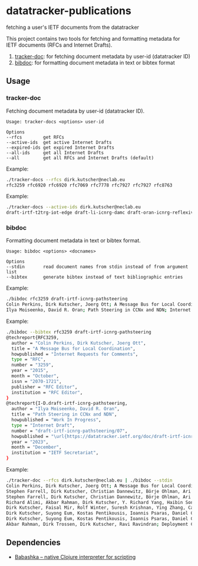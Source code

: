 # datatracker-publications
fetching a user's IETF documents from the datatracker

This project contains two tools for fetching and formatting metadata
for IETF documents (RFCs and Internet Drafts).

1. [tracker-doc](tracker-doc): for fetching document metadata by user-id (datatracker ID)
2. [bibdoc](bibdoc): for formatting document metadata in text or bibtex format


## Usage

### tracker-doc
Fetching document metadata by user-id (datatracker ID).

    Usage: tracker-docs <options> user-id
	
	Options
	--rfcs        get RFCs
    --active-ids  get active Internet Drafts
    --expired-ids get expired Internet Drafts
    --all-ids     get all Internet Drafts
    --all         get all RFCs and Internet Drafts (default)

Example:
``` bash
./tracker-docs --rfcs dirk.kutscher@neclab.eu 
rfc3259 rfc6920 rfc6920 rfc7069 rfc7778 rfc7927 rfc7927 rfc8763
```

Example:
``` bash
./tracker-docs --active-ids dirk.kutscher@neclab.eu 
draft-irtf-t2trg-iot-edge draft-li-icnrg-damc draft-oran-icnrg-reflexive-forwarding draft-irtf-coinrg-dir draft-fmbk-icnrg-metaverse
```

### bibdoc
Formatting document metadata in text or bibtex format.

    Usage: bibdoc <options> <docnames>
    
	Options
	--stdin       read document names from stdin instead of from argument list
	--bibtex      generate bibtex instead of text bibliographic entries
	
Example:
``` bash
./bibdoc rfc3259 draft-irtf-icnrg-pathsteering
Colin Perkins, Dirk Kutscher, Joerg Ott; A Message Bus for Local Coordination; RFC3259; October 2015; https://datatracker.ietf.org/doc/rfc3259/
Ilya Moiseenko, David R. Oran; Path Steering in CCNx and NDN; Internet Draft draft-irtf-icnrg-pathsteering (Work in Progress); December 2023; https://datatracker.ietf.org/doc/draft-irtf-icnrg-pathsteering/07/
```

Example:
``` bash
./bibdoc --bibtex rfc3259 draft-irtf-icnrg-pathsteering
@techreport{RFC3259,
  author = "Colin Perkins, Dirk Kutscher, Joerg Ott",
  title = "A Message Bus for Local Coordination",
  howpublished = "Internet Requests for Comments",
  type = "RFC",
  number = "3259",
  year = "2015",
  month = "October",
  issn = "2070-1721",
  publisher = "RFC Editor",
  institution = "RFC Editor",
}
@techreport{I-D.draft-irtf-icnrg-pathsteering,
  author = "Ilya Moiseenko, David R. Oran",
  title = "Path Steering in CCNx and NDN",
  howpublished = "Work In Progress",
  type = "Internet Draft",
  number = "draft-irtf-icnrg-pathsteering/07",
  howpublished = "\url{https://datatracker.ietf.org/doc/draft-irtf-icnrg-pathsteering/07/}",
  year = "2023",
  month = "December",
  institution = "IETF Secretariat",
}
```


Example:
``` bash
./tracker-doc --rfcs dirk.kutscher@neclab.eu | ./bibdoc --stdin
Colin Perkins, Dirk Kutscher, Joerg Ott; A Message Bus for Local Coordination; RFC3259; October 2015; https://datatracker.ietf.org/doc/rfc3259/
Stephen Farrell, Dirk Kutscher, Christian Dannewitz, Börje Ohlman, Ari Keränen, Phillip Hallam-Baker; Naming Things with Hashes; RFC6920; January 2020; https://datatracker.ietf.org/doc/rfc6920/
Stephen Farrell, Dirk Kutscher, Christian Dannewitz, Börje Ohlman, Ari Keränen, Phillip Hallam-Baker; Naming Things with Hashes; RFC6920; January 2020; https://datatracker.ietf.org/doc/rfc6920/
Richard Alimi, Akbar Rahman, Dirk Kutscher, Y. Richard Yang, Haibin Song, Kostas Pentikousis; DECoupled Application Data Enroute (DECADE); RFC7069; November 2013; https://datatracker.ietf.org/doc/rfc7069/
Dirk Kutscher, Faisal Mir, Rolf Winter, Suresh Krishnan, Ying Zhang, Carlos J. Bernardos; Mobile Communication Congestion Exposure Scenario; RFC7778; March 2016; https://datatracker.ietf.org/doc/rfc7778/
Dirk Kutscher, Suyong Eum, Kostas Pentikousis, Ioannis Psaras, Daniel Corujo, Damien Saucez, Thomas C. Schmidt, Matthias Wählisch; Information-Centric Networking (ICN) Research Challenges; RFC7927; December 2018; https://datatracker.ietf.org/doc/rfc7927/
Dirk Kutscher, Suyong Eum, Kostas Pentikousis, Ioannis Psaras, Daniel Corujo, Damien Saucez, Thomas C. Schmidt, Matthias Wählisch; Information-Centric Networking (ICN) Research Challenges; RFC7927; December 2018; https://datatracker.ietf.org/doc/rfc7927/
Akbar Rahman, Dirk Trossen, Dirk Kutscher, Ravi Ravindran; Deployment Considerations for Information-Centric Networking (ICN); RFC8763; April 2020; https://datatracker.ietf.org/doc/rfc8763/
```

## Dependencies

* [Babashka – native Clojure interpreter for scripting](https://github.com/babashka/babashka)
